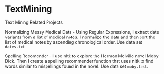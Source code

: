 # TextMining
Text Mining Related Projects

Normalizing Messy Medical Data - Using Regular Expressions, I extract date variants from a list of medical notes. I normalize the data and then sort the list of medical notes by ascending chronological order. Use data set `dates.txt`

Spelling Recomender - I use nltk to explore the Herman Melville novel Moby Dick. Then I create a spelling recommender function that uses nltk to find words similar to mispellings found in the novel. Use data set `moby.test`.
